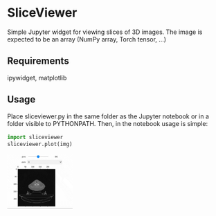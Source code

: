 # SliceViewer
Simple Jupyter widget for viewing slices of 3D images. 
The image is expected to be an array (NumPy array, Torch tensor, ...)
## Requirements
ipywidget, matplotlib
## Usage
Place sliceviewer.py in the same folder as the Jupyter notebook or in a folder visible to PYTHONPATH. Then, in the notebook usage is simple:
```python
import sliceviewer
sliceviewer.plot(img)
```
<img src="https://github.com/lenbrocki/SliceViewer/blob/main/sample_new.gif" width="30%" height="30%"/>

